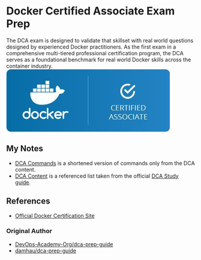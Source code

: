 # Docker Certified Associate Exam Prep
The DCA exam is designed to validate that skillset with real world questions designed by experienced Docker practitioners. As the first exam in a comprehensive multi-tiered professional certification program, the DCA serves as a foundational benchmark for real world Docker skills across the container industry.
![DCA Image](image_dca.jpg)

## My Notes

* [DCA Commands](dca_commands.md) is a shortened version of commands only from the DCA content.
* [DCA Content](dca_content.md) is a referenced list taken from the official [DCA Study guide](http://tinyurl.com/y79baszg).


## References

* [Official Docker Certification Site](https://success.docker.com/certification)


### Original Author

* [DevOps-Academy-Org/dca-prep-guide](https://github.com/DevOps-Academy-Org/dca-prep-guide0)
* [damhau/dca-prep-guide](https://github.com/damhau/dca-prep-guide/tree/with-documentation-content)
